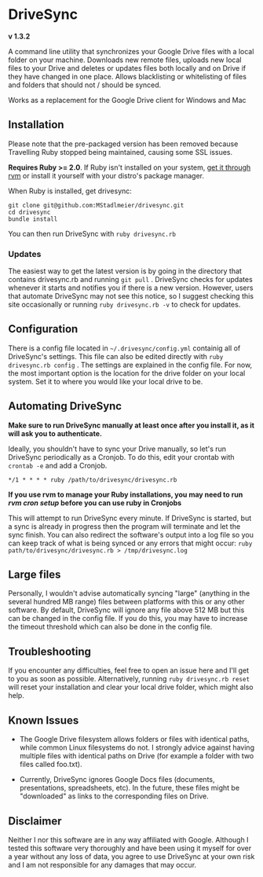 # DriveSync
**v 1.3.2**

A command line utility that synchronizes your Google Drive files with a local folder on your machine. Downloads new remote files, uploads new local files to your Drive and deletes or updates files both locally and on Drive if they have changed in one place. Allows blacklisting or whitelisting of files and folders that should not / should be synced.

Works as a replacement for the Google Drive client for Windows and Mac


## Installation
Please note that the pre-packaged version has been removed because Travelling Ruby stopped being maintained, causing some SSL issues.

**Requires Ruby >= 2.0**. If Ruby isn't installed on your system, [get it through rvm](https://rvm.io/rvm/install) or install it yourself with your distro's package manager.

When Ruby is installed, get drivesync:

````
git clone git@github.com:MStadlmeier/drivesync.git
cd drivesync
bundle install
````

You can then run DriveSync with `ruby drivesync.rb`

### Updates
The easiest way to get the latest version is by going in the directory that contains drivesync.rb and running `git pull` . DriveSync checks for updates whenever it starts and notifies you if there is a new version. However, users that automate DriveSync may not see this notice, so I suggest checking this site occasionally or running `ruby drivesync.rb -v` to check for updates.

## Configuration
There is a config file located in `~/.drivesync/config.yml` containig all of DriveSync's settings.
This file can also be edited directly with `ruby drivesync.rb config` .
The settings are explained in the config file. For now, the most important option is the location for the drive folder on your local system. Set it to where you would like your local drive to be.

## Automating DriveSync
**Make sure to run DriveSync manually at least once after you install it, as it will ask you to authenticate.**

Ideally, you shouldn't have to sync your Drive manually, so let's run DriveSync periodically as a Cronjob. To do this, edit your crontab with `crontab -e` and add a Cronjob.

    */1 * * * * ruby /path/to/drivesync/drivesync.rb
**If you use rvm to manage your Ruby installations, you may need to run *rvm cron setup* before you can use ruby in Cronjobs**


This will attempt to run DriveSync every minute. If DriveSync is started, but a sync is already in progress then the program will terminate and let the sync finish. You can also redirect the software's output into a log file so you can keep track of what is being synced or any errors that might occur: `ruby path/to/drivesync/drivesync.rb > /tmp/drivesync.log`

## Large files
Personally, I wouldn't advise automatically syncing "large" (anything in the several hundred MB range) files between platforms with this or any other software. By default, DriveSync will ignore any file above 512 MB but this can be changed in the config file. If you do this, you may have to increase the timeout threshold which can also be done in the config file.

## Troubleshooting
If you encounter any difficulties, feel free to open an issue here and I'll get to you as soon as possible. Alternatively, running `ruby drivesync.rb reset` will reset your installation and clear your local drive folder, which might also help.

## Known Issues
* The Google Drive filesystem allows folders or files with identical paths, while common Linux filesystems do not. I strongly advice against having multiple files with identical paths on Drive (for example a folder with two files called foo.txt).

* Currently, DriveSync ignores Google Docs files (documents, presentations, spreadsheets, etc). In the future, these files might be "downloaded" as links to the corresponding files on Drive.


## Disclaimer
Neither I nor this software are in any way affiliated with Google. Although I tested this software very thoroughly and have been using it myself for over a year without any loss of data, you agree to use DriveSync at your own risk and I am not responsible for any damages that may occur.
